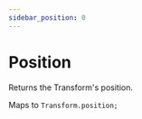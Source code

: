 ```yaml
---
sidebar_position: 0
---
```


# Position

Returns the Transform's position.

Maps to `Transform.position;`